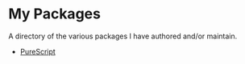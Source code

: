 # My Packages

A directory of the various packages I have authored and/or maintain.

- [PureScript](./PureScript)
